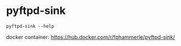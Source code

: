 # pyftpd-sink

`pyftpd-sink --help`

docker container: https://hub.docker.com/r/fphammerle/pyftpd-sink/
